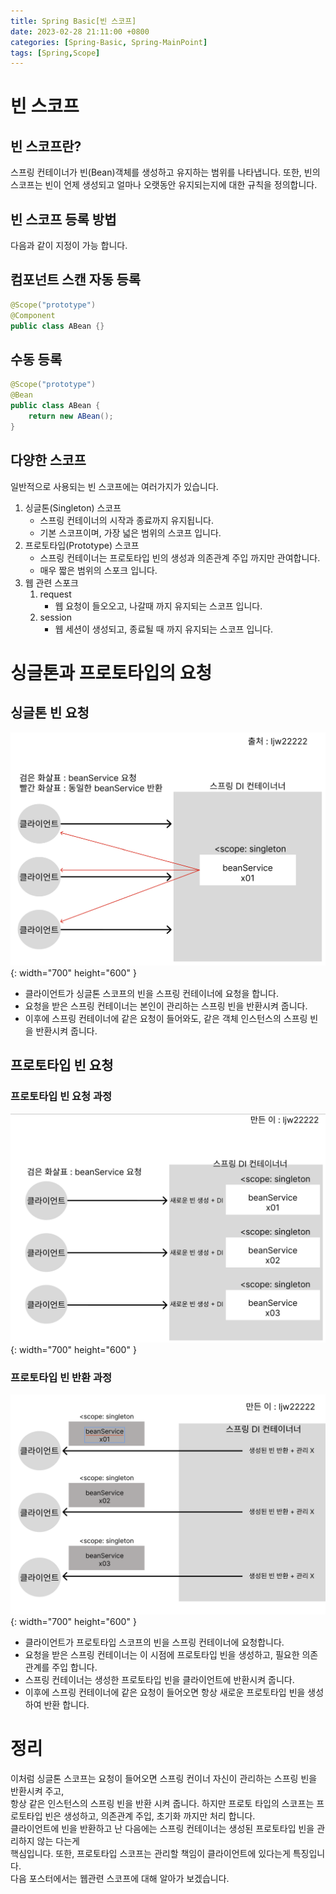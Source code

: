 ```yaml
---
title: Spring Basic[빈 스코프]
date: 2023-02-28 21:11:00 +0800
categories: [Spring-Basic, Spring-MainPoint]
tags: [Spring,Scope]
---
```


# 빈 스코프
## 빈 스코프란?
스프링 컨테이너가 빈(Bean)객체를 생성하고 유지하는 범위를 나타냅니다.
또한, 빈의 스코프는 빈이 언제 생성되고 얼마나 오랫동안 유지되는지에 대한 규칙을 정의합니다.

## 빈 스코프 등록 방법
다음과 같이 지정이 가능 합니다.
## 컴포넌트 스캔 자동 등록
```java
@Scope("prototype")
@Component
public class ABean {}
```

## 수동 등록
```java
@Scope("prototype")
@Bean
public class ABean {
    return new ABean();
}
```

## 다양한 스코프
일반적으로 사용되는 빈 스코프에는 여러가지가 있습니다.
1. 싱글톤(Singleton) 스코프
    - 스프링 컨테이너의 시작과 종료까지 유지됩니다.
    - 기본 스코프이며, 가장 넓은 범위의 스코프 입니다.
2. 프로토타입(Prototype) 스코프
    - 스프링 컨테이너는 프로토타입 빈의 생성과 의존관계 주입 까지만 관여합니다.
    - 매우 짧은 범위의 스포크 입니다.
3. 웹 관련 스포크
    1. request
        - 웹 요청이 들오오고, 나갈때 까지 유지되는 스코프 입니다.
    2. session
        - 웹 세션이 생성되고, 종료될 때 까지 유지되는 스코프 입니다.

        
# 싱글톤과 프로토타입의 요청
## 싱글톤 빈 요청
 ![Spring Singleton png](/assets/img/spring/spring-basic-singleton.png){: width="700" height="600" }<br/>
- 클라이언트가 싱글톤 스코프의 빈을 스프링 컨테이너에 요청을 합니다.
- 요청을 받은 스프링 컨테이너는 본인이 관리하는 스프링 빈을 반환시켜 줍니다.
- 이후에 스프링 컨테이너에 같은 요청이 들어와도, 같은 객체 인스턴스의 스프링 빈을 반환시켜 줍니다.

## 프로토타입 빈 요청
### 프로토타입 빈 요청 과정
 ![Spring Singleton png](/assets/img/spring/spring-basic-prototype1.png){: width="700" height="600" }<br/>
### 프로토타입 빈 반환 과정
 ![Spring Singleton png](/assets/img/spring/spring-basic-prototype2.png){: width="700" height="600" }<br/>
- 클라이언트가 프로토타입 스코프의 빈을 스프링 컨테이너에 요청합니다.
- 요청을 받은 스프링 컨테이너는 이 시점에 프로토타입 빈을 생성하고, 필요한 의존 관계를 주입 합니다.
- 스프링 컨테이너는 생성한 프로토타입 빈을 클라이언트에 반환시켜 줍니다.
- 이후에 스프링 컨테이너에 같은 요청이 들어오면 항상 새로운 프로토타입 빈을 생성하여 반환 합니다.

# 정리
이처럼 싱글톤 스코프는 요청이 들어오면 스프링 컨이너 자신이 관리하는 스프링 빈을 반환시켜 주고,         
항상 같은 인스턴스의 스프링 빈을 반환 시켜 줍니다. 하지만 프로토 타입의 스코프는 프로토타입 빈은 생성하고, 
의존관계 주입, 초기화 까지만 처리 합니다.       
클라이언트에 빈을 반환하고 난 다음에는 스프링 컨테이너는 생성된 프로토타입 빈을 관리하지 않는 다는게        
핵심입니다. 또한, 프로토타입 스코프는 관리할 책임이 클라이언트에 있다는게 특징입니다.         
다음 포스터에서는 웹관련 스코프에 대해 알아가 보겠습니다.